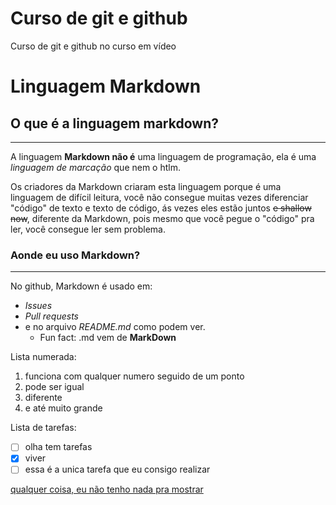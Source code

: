 # Curso de git e github
 Curso de git e github no curso em vídeo


# Linguagem Markdown
## O que é a linguagem markdown?
***
A linguagem **Markdown não é** uma linguagem de programação, ela é uma _linguagem de marcação_ que nem o htlm.

Os criadores da Markdown criaram esta linguagem porque é uma linguagem de difícil leitura, você não consegue muitas vezes diferenciar "código" de texto e texto de código, ás vezes eles estão juntos ~~e shallow now~~, diferente da Markdown, pois mesmo que você pegue o "código" pra ler, você consegue ler sem problema.

### Aonde eu uso Markdown?
---
No github, Markdown é usado em:
* _Issues_
* _Pull requests_ 
* e no arquivo _README.md_ como podem ver.
   * Fun fact: .md vem de __MarkDown__

Lista numerada:
1. funciona com qualquer numero seguido de um ponto
1. pode ser igual
3. diferente
999. e até muito grande

Lista de tarefas:
- [ ] olha tem tarefas
- [x] viver
- [ ] essa é a unica tarefa que eu consigo realizar

[qualquer coisa, eu não tenho nada pra mostrar](http://aws.random.cat/)
<img src="">
